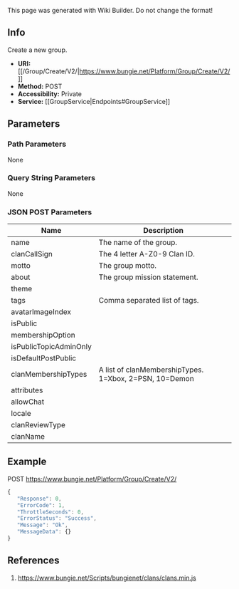 <span class="wiki-builder">This page was generated with Wiki Builder. Do not change the format!</span>

## Info
Create a new group. 
* **URI:** [[/Group/Create/V2/|https://www.bungie.net/Platform/Group/Create/V2/]]
* **Method:** POST
* **Accessibility:** Private
* **Service:** [[GroupService|Endpoints#GroupService]]

## Parameters
### Path Parameters
None

### Query String Parameters
None

### JSON POST Parameters
Name | Description
---- | -----------
name | The name of the group.
clanCallSign | The 4 letter A-Z0-9 Clan ID.
motto | The group motto.
about | The group mission statement.
theme | 
tags | Comma separated list of tags.
avatarImageIndex | 
isPublic | 
membershipOption | 
isPublicTopicAdminOnly | 
isDefaultPostPublic | 
clanMembershipTypes | A list of clanMembershipTypes. 1=Xbox, 2=PSN, 10=Demon
attributes | 
allowChat | 
locale | 
clanReviewType | 
clanName | 

## Example
POST https://www.bungie.net/Platform/Group/Create/V2/
 ```javascript
{
    "Response": 0,
    "ErrorCode": 1,
    "ThrottleSeconds": 0,
    "ErrorStatus": "Success",
    "Message": "Ok",
    "MessageData": {}
}
```

## References
1. https://www.bungie.net/Scripts/bungienet/clans/clans.min.js
